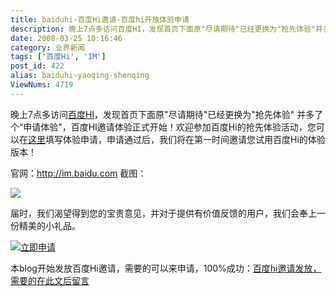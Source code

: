 ```yaml
---
title: baiduhi-百度Hi邀请-百度hi开放体验申请
description: 晚上7点多访问百度HI，发现首页下面原"尽请期待"已经更换为"抢先体验"并多了个“申请体验"，百度HI邀请体验正式开始！欢迎参加百度Hi的抢先体验活动，您可以在这里填写体验申请，申请通过后，我们将在第一时间邀请您试用百度Hi的体验版本！
date: 2008-03-25 10:16:46
category: 业界新闻
tags: ['百度Hi', 'IM']
post_id: 422
alias: baiduhi-yaoqing-shenqing
ViewNums: 4719
---
```


晚上7点多访问[百度HI](/tags/%E7%99%BE%E5%BA%A6Hi)，发现首页下面原"尽请期待"已经更换为"抢先体验" 并多了个“申请体验"，百度HI邀请体验正式开始！欢迎参加百度Hi的抢先体验活动，您可以在[这里](http://im.baidu.com/invite/appform.php)填写体验申请，申请通过后，我们将在第一时间邀请您试用百度Hi的体验版本！

官网：http://im.baidu.com 截图：

![](http://pic.yupoo.com/nzone/1628054b0a22/uhd69h00.jpg)

届时，我们渴望得到您的宝贵意见，并对于提供有价值反馈的用户，我们会奉上一份精美的小礼品。

[![立即申请](http://im.baidu.com/img/lijisq.jpg)](http://im.baidu.com/invite/appform.php)

本blog开始发放百度Hi邀请，需要的可以来申请，100%成功：[百度hi邀请发放，需要的在此文后留言](/blog/baiduhi-baidu-hi-yaoqing-fafang)

